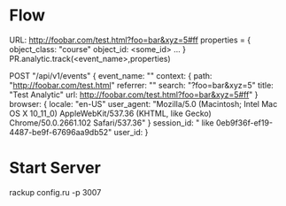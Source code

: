 # Flow
  URL: http://foobar.com/test.html?foo=bar&xyz=5#ff
  properties = {
    object_class: "course"
    object_id: <some_id>
    ...
  }
  PR.analytic.track(<event_name>,properties)

  POST "/api/v1/events" 
  {
    event_name: ""
    context: {
      path: "http://foobar.com/test.html"
      referrer: ""
      search: "?foo=bar&xyz=5"
      title: "Test Analytic"
      url: http://foobar.com/test.html?foo=bar&xyz=5#ff"
    }
    browser: {
      locale: "en-US"
      user_agent: "Mozilla/5.0 (Macintosh; Intel Mac OS X 10_11_0) AppleWebKit/537.36 (KHTML, like Gecko) Chrome/50.0.2661.102 Safari/537.36"
    }
    session_id: "<UUID> like 0eb9f36f-ef19-4487-be9f-67696aa9db52"
    user_id: <userid>
  }



# Start Server
rackup config.ru -p 3007




